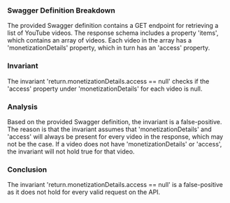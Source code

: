 ### Swagger Definition Breakdown

The provided Swagger definition contains a GET endpoint for retrieving a list of YouTube videos. The response schema includes a property 'items', which contains an array of videos. Each video in the array has a 'monetizationDetails' property, which in turn has an 'access' property.

### Invariant

The invariant 'return.monetizationDetails.access == null' checks if the 'access' property under 'monetizationDetails' for each video is null.

### Analysis

Based on the provided Swagger definition, the invariant is a false-positive. The reason is that the invariant assumes that 'monetizationDetails' and 'access' will always be present for every video in the response, which may not be the case. If a video does not have 'monetizationDetails' or 'access', the invariant will not hold true for that video.

### Conclusion

The invariant 'return.monetizationDetails.access == null' is a false-positive as it does not hold for every valid request on the API.
